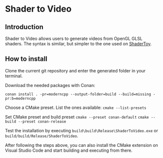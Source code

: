 # Shader to Video

## Introduction
Shader to Video allows users to generate videos from OpenGL GLSL shaders. The syntax is similar, but simpler to the one used on [ShaderToy](https://www.shadertoy.com/).

## How to install
Clone the current git repository and enter the generated folder in your terminal.

Download the needed packages with Conan:

`conan install . -pr=moderncpp --output-folder=build --build=missing -pr:b=moderncpp`

Choose a CMake preset. List the ones available:
`cmake --list-presets`

Set CMake preset and build preset
`cmake --preset conan-default`
`cmake --build --preset conan-release`

Test the installation by executing `build\build\Release\ShaderToVideo.exe` or `build/build/Release/ShaderToVideo`.

After following the steps above, you can also install the CMake extension on Visual Studio Code and start building and executing from there.